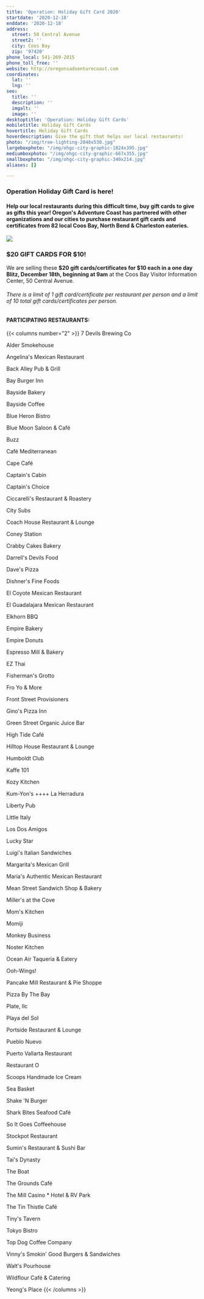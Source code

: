 ```yaml
---
title: 'Operation: Holiday Gift Card 2020'
startdate: '2020-12-18'
enddate: '2020-12-18'
address:
  street: 50 Central Avenue
  street2: ''
  city: Coos Bay
  zip: '97420'
phone_local: 541-269-2015
phone_toll_free: ''
website: http://oregonsadventurecoast.com
coordinates:
  lat: ''
  lng: ''
seo:
  title: ''
  description: ''
  imgalt: ''
  image: ''
desktoptitle: 'Operation: Holiday Gift Cards'
mobiletitle: Holiday Gift Cards
hovertitle: Holiday Gift Cards
hoverdescription: Give the gift that helps our local restaurants!
photo: "/img/tree-lighting-2048x530.jpg"
largeboxphoto: "/img/ohgc-city-graphic-1024x395.jpg"
mediumboxphoto: "/img/ohgc-city-graphic-667x355.jpg"
smallboxphoto: "/img/ohgc-city-graphic-340x214.jpg"
aliases: []

---
```

### Operation Holiday Gift Card is here!

#### Help our local restaurants during this difficult time, buy gift cards to give as gifts this year! Oregon's Adventure Coast has partnered with other organizations and our cities to purchase restaurant gift cards and certificates from 82 local Coos Bay, North Bend & Charleston eateries.

![](/img/ohcg-2.jpg)

### $20 GIFT CARDS FOR $10!

We are selling these **$20 gift cards/certificates for $10 each in a one day Blitz, December 18th, beginning at 9am** at the Coos Bay Visitor Information Center, 50 Central Avenue.

###### _There is a limit of 1 gift card/certificate per restaurant per person and a limit of 10 total gift cards/certificates per person._

#### PARTICIPATING RESTAURANTS:

{{< columns number="2" >}}
7 Devils Brewing Co

Alder Smokehouse

Angelina's Mexican Restaurant

Back Alley Pub & Grill

Bay Burger Inn

Bayside Bakery

Bayside Coffee

Blue Heron Bistro

Blue Moon Saloon & Café 

Buzz

Café Mediterranean

Cape Café 

Captain's Cabin

Captain's Choice

Ciccarelli's Restaurant & Roastery

City Subs

Coach House Restaurant & Lounge

Coney Station

Crabby Cakes Bakery

Darrell's Devils Food

Dave's Pizza

Dishner's Fine Foods

El Coyote Mexican Restaurant

El Guadalajara Mexican Restaurant 

Elkhorn BBQ

Empire Bakery

Empire Donuts

Espresso Mill & Bakery

EZ Thai

Fisherman's Grotto

Fro Yo & More

Front Street Provisioners

Gino's Pizza Inn

Green Street Organic Juice Bar

High Tide Café

Hilltop House Restaurant & Lounge

Humboldt Club

Kaffe 101

Kozy Kitchen

Kum-Yon's
\++++
La Herradura

Liberty Pub

Little Italy

Los Dos Amigos

Lucky Star

Luigi's Italian Sandwiches

Margarita's Mexican Grill

Maria's Authentic Mexican Restaurant

Mean Street Sandwich Shop & Bakery

Miller's at the Cove

Mom's Kitchen

Momiji

Monkey Business

Noster Kitchen

Ocean Air Taqueria & Eatery

Ooh-Wings!

Pancake Mill Restaurant & Pie Shoppe

Pizza By The Bay

Plate, llc

Playa del Sol

Portside Restaurant & Lounge

Pueblo Nuevo

Puerto Vallarta Restaurant 

Restaurant O

Scoops Handmade Ice Cream

Sea Basket

Shake 'N Burger

Shark Bites Seafood Café 

So It Goes Coffeehouse

Stockpot Restaurant 

Sumin's Restaurant & Sushi Bar

Tai's Dynasty

The Boat

The Grounds Café

The Mill Casino * Hotel & RV Park

The Tin Thistle Café 

Tiny's Tavern

Tokyo Bistro

Top Dog Coffee Company

Vinny's Smokin' Good Burgers & Sandwiches

Walt's Pourhouse

Wildflour Café & Catering

Yeong's Place
{{< /columns >}}
